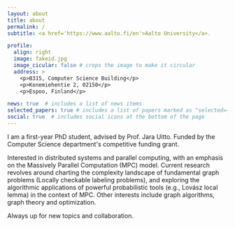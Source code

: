 ```yaml
---
layout: about
title: about
permalink: /
subtitle: <a href='https://www.aalto.fi/en'>Aalto University</a>.

profile:
  align: right
  image: fakeid.jpg
  image_cicular: false # crops the image to make it circular
  address: >
    <p>B315, Computer Science Building</p>
    <p>Konemiehentie 2, 02150</p>
    <p>Espoo, Finland</p>

news: true  # includes a list of news items
selected_papers: true # includes a list of papers marked as "selected={true}"
social: true  # includes social icons at the bottom of the page
---
```


I am a first-year PhD student, advised by Prof. Jara Uitto. Funded by the Computer Science department's competitive funding grant.

Interested in distributed systems and parallel computing, with an emphasis on the Massively Parallel Computation (MPC) model. Current research revolves around charting the complexity landscape of fundamental graph problems (Locally checkable labeling problems), and exploring the algorithmic applications of powerful probabilistic tools (e.g., Lovász local lemma) in the context of MPC. Other interests include graph algorithms, graph theory and optimization.

Always up for new topics and collaboration.
